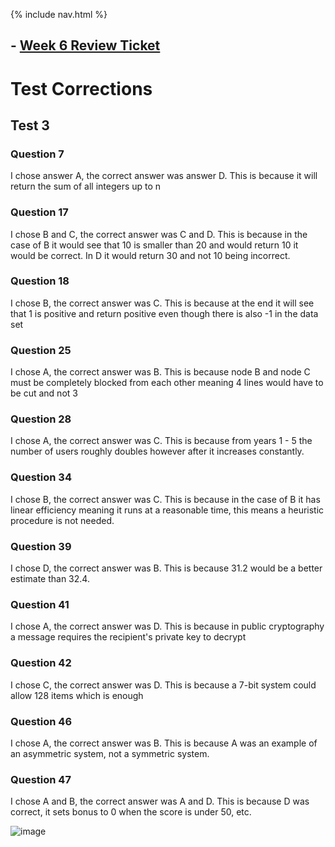 {% include nav.html %}
## - [Week 6 Review Ticket](https://github.com/ChaseOtt/Data-Structures/issues/9)
# Test Corrections
## Test 3
### Question 7
I chose answer A, the correct answer was answer D. This is because it will return the sum of all integers up to n

### Question 17
I chose B and C, the correct answer was C and D. This is because in the case of B it would see that 10 is smaller than 20 and would return 10 it would be correct. In D it would return 30 and not 10 being incorrect.

### Question 18
I chose B, the correct answer was C. This is because at the end it will see that 1 is positive and return positive even though there is also -1 in the data set

### Question 25
I chose A, the correct answer was B. This is because node B and node C must be completely blocked from each other meaning 4 lines would have to be cut and not 3

### Question 28
I chose A, the correct answer was C. This is because from years 1 - 5 the number of users roughly doubles however after it increases constantly.

### Question 34
I chose B, the correct answer was C. This is because in the case of B it has linear efficiency meaning it runs at a reasonable time, this means a heuristic procedure is not needed.

### Question 39
I chose D, the correct answer was B. This is because 31.2 would be a better estimate than 32.4.

### Question 41
I chose A, the correct answer was D. This is because in public cryptography a message requires the recipient's private key to decrypt

### Question 42
I chose C, the correct answer was D. This is because a 7-bit system could allow 128 items which is enough

### Question 46
I chose A, the correct answer was B. This is because A was an example of an asymmetric system, not a symmetric system.

### Question 47
I chose A and B, the correct answer was A and D. This is because D was correct, it sets bonus to 0 when the score is under 50, etc.

![image](https://user-images.githubusercontent.com/89167167/166317653-9a647d18-2329-4175-b302-23f847ce3d0e.png)






